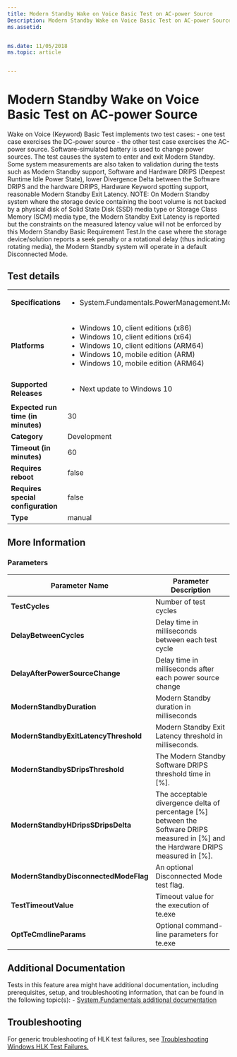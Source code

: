 ```yaml
---
title: Modern Standby Wake on Voice Basic Test on AC-power Source
Description: Modern Standby Wake on Voice Basic Test on AC-power Source
ms.assetid: 


ms.date: 11/05/2018
ms.topic: article


---
```


# Modern Standby Wake on Voice Basic Test on AC-power Source

Wake on Voice (Keyword) Basic Test implements two test cases:  - one test case exercises the DC-power source - the other test case exercises the AC-power source. Software-simulated battery is used to change power sources. The test causes the system to enter and exit Modern Standby. Some system measurements are also taken to validation during the tests such as Modern Standby support, Software and Hardware DRIPS (Deepest Runtime Idle Power State), lower Divergence Delta between the Software DRIPS and the hardware DRIPS, Hardware Keyword spotting support, reasonable Modern Standby Exit Latency.  NOTE: On Modern Standby system where the storage device containing the boot volume is not backed by a physical disk of Solid State Disk (SSD) media type or Storage Class Memory (SCM) media type, the Modern Standby Exit Latency is reported but the constraints on the measured latency value will not be enforced by this Modern Standby Basic Requirement Test.In the case where the storage device/solution reports a seek penalty or a rotational delay (thus indicating rotating media), the Modern Standby system will operate in a default Disconnected Mode.

## Test details

|||
|---|---|
| **Specifications**  | <ul><li>System.Fundamentals.PowerManagement.ModernStandby.WakeOnVoice</li></ul> |  
| **Platforms**   | <ul><li>Windows 10, client editions (x86)</li><li>Windows 10, client editions (x64)</li><li>Windows 10, client editions (ARM64)</li><li>Windows 10, mobile edition (ARM)</li><li>Windows 10, mobile edition (ARM64)</li></ul> |
| **Supported Releases** | <ul><li>Next update to Windows 10</li></ul> |
|**Expected run time (in minutes)**| 30 |
|**Category**| Development |
|**Timeout (in minutes)**| 60 |
|**Requires reboot**| false |
|**Requires special configuration**| false |
|**Type**| manual |

## More Information
### Parameters

| Parameter Name | Parameter Description |
| --- | --- |
| **TestCycles** | Number of test cycles |
| **DelayBetweenCycles** | Delay time in milliseconds between each test cycle |
| **DelayAfterPowerSourceChange** | Delay time in milliseconds after each power source change |
| **ModernStandbyDuration** | Modern Standby duration in milliseconds |
| **ModernStandbyExitLatencyThreshold** | Modern Standby Exit Latency threshold in milliseconds.  |
| **ModernStandbySDripsThreshold** | The Modern Standby Software DRIPS threshold time in [%].  |
| **ModernStandbyHDripsSDripsDelta** | The acceptable divergence delta of percentage [%] between the Software DRIPS measured in [%] and the Hardware DRIPS measured in [%]. |
| **ModernStandbyDisconnectedModeFlag** | An optional Disconnected Mode test flag. |
| **TestTimeoutValue** | Timeout value for the execution of te.exe |
| **OptTeCmdlineParams** | Optional command-line parameters for te.exe |


## Additional Documentation
Tests in this feature area might have additional documentation, including prerequisites, setup, and troubleshooting information, that can be found in the following topic(s): - [System.Fundamentals additional documentation](system-fundamentals-additional-documentation.md)



## Troubleshooting
For generic troubleshooting of HLK test failures, see [Troubleshooting Windows HLK Test Failures.](../user/troubleshooting-windows-hlk-test-failures.md)